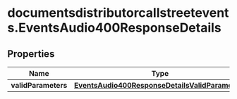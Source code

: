 # documentsdistributorcallstreetevents.EventsAudio400ResponseDetails

## Properties

Name | Type | Description | Notes
------------ | ------------- | ------------- | -------------
**validParameters** | [**EventsAudio400ResponseDetailsValidParameters**](EventsAudio400ResponseDetailsValidParameters.md) |  | [optional] 


